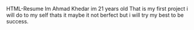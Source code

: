  HTML-Resume
Im Ahmad Khedar im 21 years old That is my first project i will do to my self thats it maybe it not berfect but i will try my best to be success.
